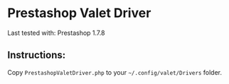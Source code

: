 # Prestashop Valet Driver

Last tested with:
Prestashop 1.7.8

## Instructions:
Copy `PrestashopValetDriver.php` to your `~/.config/valet/Drivers` folder.